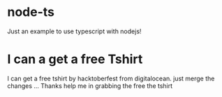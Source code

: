 # node-ts
Just an example to use typescript with nodejs!

# I can a get a free Tshirt
I can get a free tshirt by hacktoberfest from digitalocean. just merge the changes ... Thanks help me in grabbing the free the tshirt
